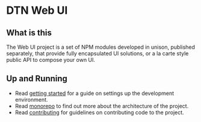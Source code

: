 # DTN Web UI

## What is this

The Web UI project is a set of NPM modules developed in unison, published separately, that provide fully encapsulated UI solutions, or a la carte style public API to compose your own UI.

## Up and Running

- Read [getting started](https://dtnse1.atlassian.net/wiki/spaces/DCW/pages/389709895/Getting+started) for a guide on settings up the development environment.
- Read [monorepo](https://dtnse1.atlassian.net/wiki/spaces/DCW/pages/390004904/Monorepo) to find out more about the architecture of the project.
- Read [contributing](https://dtnse1.atlassian.net/wiki/spaces/DCW/pages/389972134/Contributing) for guidelines on contributing code to the project.

